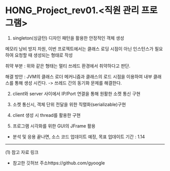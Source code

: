 # HONG_Project_rev01.<직원 관리 프로그램>


1. singleton(싱글턴) 디자인 패턴을 활용한 안정적인 객체 생성

메모리 낭비 방지 차원, 이번 프로젝트에서는 클래스 로딩 시점이 아닌 인스턴스가 필요하여 요청할 때 생성되는 형태로 작성 

취약 부분 : 위와 같은 형태는 멀티 쓰레드 환경에서 취약하다고 판단.

해결 방안 : JVM의 클래스 로더 메커니즘과 클래스의 로드 시점을 이용하여 내부 클래스를 통해 생성 시킨다. -> 쓰레드 간의 동기화 문제를 해결한다.


2. client와 server 사이에서 IP/Port 연결을 통해 원활한 소켓 통신 구현

3. 소켓 통신시, 객체 단위 전달을 위한 직렬화(serializable)구현

4. client 생성 시 thread를 활용한 구현

5. 프로그램 시각화를 위한 GUI의 JFrame 활용


* 분석 및 응용 끝나면, 소스 코드 업데이트 예정, 목표 업데이트 기간 : 1.14


---
(1) 참고 자료 링크  

* 참고한 깃허브 주소https://github.com/gyoogle



